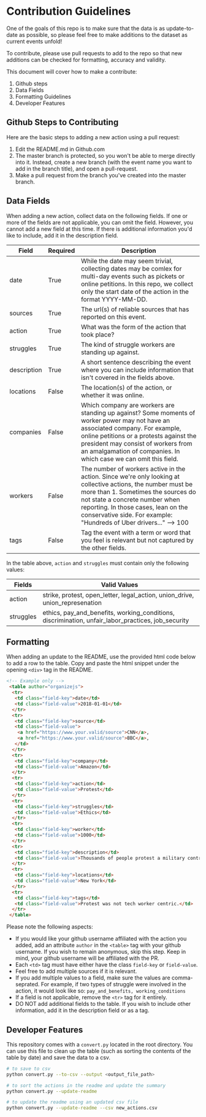 # Contribution Guidelines

One of the goals of this repo is to make sure that the data is as update-to-date as possible, so please feel free to make additions to the dataset as current events unfold!

To contribute, please use pull requests to add to the repo so that new additions can be checked for formatting, accuracy and validity.

This document will cover how to make a contribute:
1. Github steps
1. Data Fields
1. Formatting Guidelines
1. Developer Features

## Github Steps to Contributing
Here are the basic steps to adding a new action using a pull request:
1. Edit the README.md in Github.com
1. The master branch is protected, so you won't be able to merge directly into
   it. Instead, create a new branch (with the event name you want to add in
   the branch title), and open a pull-request.
1. Make a pull request from the branch you've created into the master branch.

## Data Fields

When adding a new action, collect data on the following fields. If one or more
of the fields are not applicable, you can omit the field. However, you cannot
add a new field at this time. If there is additional information you'd like to
include, add it in the description field.

| Field | Required | Description |
| --- | --- | --- |
| date | True | While the date may seem trivial, collecting dates may be comlex for multi-day events such as pickets or online petitions. In this repo, we collect only the start date of the action in the format YYYY-MM-DD. |
| sources | True | The url(s) of reliable sources that has reported on this event. |
| action | True | What was the form of the action that took place? |
| struggles | True | The kind of struggle workers are standing up against. | 
| description | True | A short sentence describing the event where you can include information that isn't covered in the fields above. |
| locations | False | The location(s) of the action, or whether it was online. |
| companies | False | Which company are workers are standing up against? Some moments of worker power may not have an associated company. For example, online petitions or a protests against the president may consist of workers from an amalgamation of companies. In which case we can omit this field. |
| workers | False | The number of workers active in the action. Since we're only looking at collective actions, the number must be more than 1. Sometimes the sources do not state a concrete number when reporting. In those cases, lean on the conservative side. For example: "Hundreds of Uber drivers..." --> 100 |
| tags | False | Tag the event with a term or word that you feel is relevant but not captured by the other fields. |

In the table above, `action` and `struggles` must contain only the following values:

| Fields | Valid Values | 
| --- | --- |
| action | strike, protest, open_letter, legal_action, union_drive, union_represenation | 
| struggles | ethics, pay_and_benefits, working_conditions, discrimination, unfair_labor_practices, job_security |

## Formatting
When adding an update to the README, use the provided html code below to add a
row to the table. Copy and paste the html snippet under the opening `<div>`
tag in the README.

```html
<!-- Example only -->
 <table author="organizejs">
  <tr>
   <td class="field-key">date</td>
   <td class="field-value">2018-01-01</td>
  </tr>
  <tr>
   <td class="field-key">source</td>
   <td class="field-value">
    <a href="https://www.your.valid/source">CNN</a>,
    <a href="https://www.your.valid/source">BBC</a>,
   </td>
  </tr>
  <tr>
   <td class="field-key">company</td>
   <td class="field-value">Amazon</td>
  </tr>
  <tr>
   <td class="field-key">action</td>
   <td class="field-value">Protest</td>
  </tr>
  <tr>
   <td class="field-key">struggles</td>
   <td class="field-value">Ethics</td>
  </tr>
  <tr>
   <td class="field-key">worker</td>
   <td class="field-value">1000</td>
  </tr>
  <tr>
   <td class="field-key">description</td>
   <td class="field-value">Thousands of people protest a military contract in Queens.</td>
  </tr>
  <tr>
   <td class="field-key">locations</td>
   <td class="field-value">New York</td>
  </tr>
  <tr>
   <td class="field-key">tags</td>
   <td class="field-value">Protest was not tech worker centric.</td>
  </tr>
 </table>
```

Please note the following aspects:
- If you would like your github username affiliated with the action you added,
  add an attribute `author` in the `<table>` tag with your github username.
  If you wish to remain anonymous, skip this step. Keep in mind, your github
  username will be affiliated with the PR.
- Each `<td>` tag must have either have the class `field-key` or `field-value`.
- Feel free to add multiple sources if it is relevant. 
- If you add multiple values to a field, make sure the values are
  comma-seprated. For example, if two types of struggle were involved in the action,
  it would look like so: `pay_and_benefits, working_conditions`
- If a field is not applicable, remove the `<tr>` tag for it entirely.
- DO NOT add additional fields to the table. If you wish to include other
  information, add it in the description field or as a tag.

## Developer Features

This repository comes with a `convert.py` located in the root directory. You can
use this file to clean up the table (such as sorting the contents of the table by
date) and save the data to a csv.

```sh
# to save to csv
python convert.py --to-csv --output <output_file_path>

# to sort the actions in the readme and update the summary
python convert.py --update-readme

# to update the readme using an updated csv file
python convert.py --update-readme --csv new_actions.csv
```
